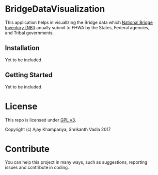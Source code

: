 # BridgeDataVisualization

This application helps in visuallzing the Bridge data which [National Bridge Inventory (NBI)](https://www.fhwa.dot.gov/bridge/nbi.cfm) anually submit to FHWA by the States, Federal agencies, and Tribal governments.

## Installation

Yet to be included. 

## Getting Started

Yet to be included. 

# License
This repo is licensed under [GPL v3](/LICENSE).

Copyright (c) Ajay Khampariya, Shrikanth Vadla 2017

# Contribute

You can help this project in many ways, such as suggestions, reporting issues and contribute in coding.  
